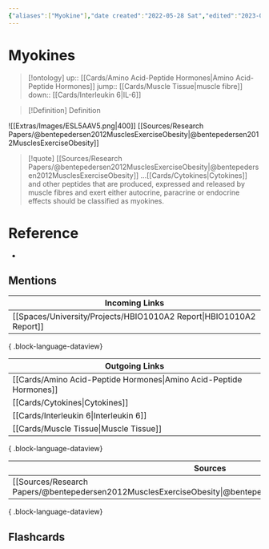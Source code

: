 ```yaml
---
{"aliases":["Myokine"],"date created":"2022-05-28 Sat","edited":"2023-07-25 Tue","tags":["Uni/HBIO1010"],"dg-publish":true,"permalink":"/cards/myokines/","dgPassFrontmatter":true}
---
```


# Myokines

> [!ontology]
> up:: [[Cards/Amino Acid-Peptide Hormones\|Amino Acid-Peptide Hormones]]
> jump:: [[Cards/Muscle Tissue\|muscle fibre]]
> down:: [[Cards/Interleukin 6\|IL-6]]

> [!Definition] Definition

![[Extras/Images/ESL5AAV5.png\|400]]
[[Sources/Research Papers/@bentepedersen2012MusclesExerciseObesity\|@bentepedersen2012MusclesExerciseObesity]]

> [!quote] [[Sources/Research Papers/@bentepedersen2012MusclesExerciseObesity\|@bentepedersen2012MusclesExerciseObesity]]
> ...[[Cards/Cytokines\|Cytokines]] and other peptides that are produced, expressed and released by muscle fibres and exert either autocrine, paracrine or endocrine effects should be classified as myokines.

# Reference

- 

## Mentions

| Incoming Links                                                         |
| ---------------------------------------------------------------------- |
| [[Spaces/University/Projects/HBIO1010A2 Report\|HBIO1010A2 Report]] |

{ .block-language-dataview}

| Outgoing Links                                                        |
| --------------------------------------------------------------------- |
| [[Cards/Amino Acid-Peptide Hormones\|Amino Acid-Peptide Hormones]] |
| [[Cards/Cytokines\|Cytokines]]                                     |
| [[Cards/Interleukin 6\|Interleukin 6]]                             |
| [[Cards/Muscle Tissue\|Muscle Tissue]]                             |

{ .block-language-dataview}

| Sources                                                                                                           |
| ----------------------------------------------------------------------------------------------------------------- |
| [[Sources/Research Papers/@bentepedersen2012MusclesExerciseObesity\|@bentepedersen2012MusclesExerciseObesity]] |

{ .block-language-dataview}

## Flashcards